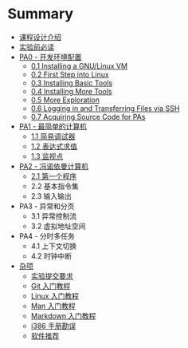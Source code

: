 # Summary

* [课程设计介绍](README.md)
* [实验前必读](read-before-starting.md)
* [PA0 - 开发环境配置](pa0/README.md)
    * [0.1 Installing a GNU/Linux VM](pa0/0.1.md)
    * [0.2 First Step into Linux](pa0/0.2.md)
    * [0.3 Installing Basic Tools](pa0/0.3.md)
    * [0.4 Installing More Tools](pa0/0.4.md)
    * [0.5 More Exploration](pa0/0.5.md)
    * [0.6 Logging in and Transferring Files via SSH](pa0/0.6.md)
    * [0.7 Acquiring Source Code for PAs](pa0/0.7.md)
* [PA1 - 最简单的计算机](pa1/README.md)
    * [1.1 简易调试器](pa1/1.1.md)
    * [1.2 表达式求值](pa1/1.2.md)
    * [1.3 监视点](pa1/1.3.md)
* [PA2 - 冯诺依曼计算机](pa2/README.md)
    * [2.1 第一个程序](pa2/2.1.md)
    * 2.2 基本指令集
    * 2.3 输入输出
* PA3 - 异常和分页
    * 3.1 异常控制流
    * 3.2 虚拟地址空间
* PA4 - 分时多任务
    * 4.1 上下文切换
    * 4.2 时钟中断
* [杂项](others/README.md)
    * [实验提交要求](others/submit-requirement.md)
    * [Git 入门教程](others/git-manual.md)
    * [Linux 入门教程](others/linux-manual.md)
    * [Man 入门教程](others/man-manual.md)
    * [Markdown 入门教程](others/markdown-manual.md)
    * [i386 手册勘误](others/i386-typo.md)
    * [软件推荐](others/software-suggest.md)
